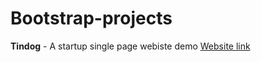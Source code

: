 # Bootstrap-projects

**Tindog** - A startup single page webiste demo [Website link](https://krishrahul98.me/Bootstrap-projects/TinDog/index.html)
